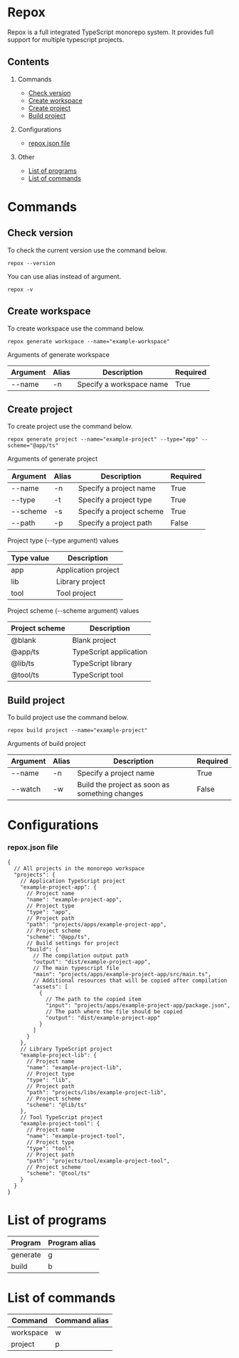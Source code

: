 # Repox

Repox is a full integrated TypeScript monorepo system. It provides
full support for multiple typescript projects.

## Contents

1) Commands
    - [Check version](#check-version)
    - [Create workspace](#create-workspace)
    - [Create project](#create-project)
    - [Build project](#build-project)

2) Configurations
    - [repox.json file](#repox-json-file)

3) Other
   - [List of programs](#list-of-programs)
   - [List of commands](#list-of-commands)

# Commands

## <span id="check-version">Check version</span>

To check the current version use the command below.

```shell
repox --version
```

You can use alias instead of argument.

```shell
repox -v
```

## <span id="create-workspace">Create workspace</span>

To create workspace use the command below.

```shell
repox generate workspace --name="example-workspace"
```

Arguments of generate workspace

| Argument | Alias | Description              | Required |
|----------|-------|--------------------------|----------|
| --name   | -n    | Specify a workspace name | True     |

## <span id="create-project">Create project</span>

To create project use the command below.

```shell
repox generate project --name="example-project" --type="app" --scheme="@app/ts"
```

Arguments of generate project

| Argument | Alias | Description              | Required |
|----------|-------|--------------------------|----------|
| --name   | -n    | Specify a project name   | True     |
| --type   | -t    | Specify a project type   | True     |
| --scheme | -s    | Specify a project scheme | True     |
| --path   | -p    | Specify a project path   | False    |

Project type (--type argument) values

| Type value | Description         |
|------------|---------------------|
| app        | Application project |
| lib        | Library project     |
| tool       | Tool project        |

Project scheme (--scheme argument) values

| Project scheme | Description            |
|----------------|------------------------|
| @blank         | Blank project          |
| @app/ts        | TypeScript application |
| @lib/ts        | TypeScript library     |
| @tool/ts       | TypeScript tool        |

## <span id="build-project">Build project</span>

To build project use the command below.

```shell
repox build project --name="example-project"
```

Arguments of build project

| Argument | Alias | Description                                     | Required |
|----------|-------|-------------------------------------------------|----------|
| --name   | -n    | Specify a project name                          | True     |
| --watch  | -w    | Build the project as soon as something changes  | False    |

# Configurations

### <span id="repox-json-file">repox.json file</span>

```json5
{
  // All projects in the monorepo workspace
  "projects": {
    // Application TypeScript project
    "example-project-app": {
      // Project name
      "name": "example-project-app",
      // Project type
      "type": "app",
      // Project path
      "path": "projects/apps/example-project-app",
      // Project scheme
      "scheme": "@app/ts",
      // Build settings for project
      "build": {
        // The compilation output path
        "output": "dist/example-project-app",
        // The main typescript file
        "main": "projects/apps/example-project-app/src/main.ts",
        // Additional resources that will be copied after compilation
        "assets": [
          {
            // The path to the copied item
            "input": "projects/apps/example-project-app/package.json",
            // The path where the file should be copied
            "output": "dist/example-project-app"
          }
        ]
      }
    },
    // Library TypeScript project
    "example-project-lib": {
      // Project name
      "name": "example-project-lib",
      // Project type
      "type": "lib",
      // Project path
      "path": "projects/libs/example-project-lib",
      // Project scheme
      "scheme": "@lib/ts"
    },
    // Tool TypeScript project
    "example-project-tool": {
      // Project name
      "name": "example-project-tool",
      // Project type
      "type": "tool",
      // Project path
      "path": "projects/tool/example-project-tool",
      // Project scheme
      "scheme": "@tool/ts"
    }
  }
}
```

# <span id="list-of-programs">List of programs</span>

| Program  | Program alias |
|----------|---------------|
| generate | g             |
| build    | b             |

# <span id="list-of-commands">List of commands</span>

| Command   | Command alias |
|-----------|---------------|
| workspace | w             |
| project   | p             |
